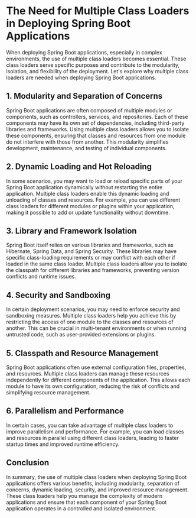 # The Need for Multiple Class Loaders in Deploying Spring Boot Applications

When deploying Spring Boot applications, especially in complex environments, the use of multiple class loaders becomes essential. These class loaders serve specific purposes and contribute to the modularity, isolation, and flexibility of the deployment. Let's explore why multiple class loaders are needed when deploying Spring Boot applications.

## 1. **Modularity and Separation of Concerns**

Spring Boot applications are often composed of multiple modules or components, such as controllers, services, and repositories. Each of these components may have its own set of dependencies, including third-party libraries and frameworks. Using multiple class loaders allows you to isolate these components, ensuring that classes and resources from one module do not interfere with those from another. This modularity simplifies development, maintenance, and testing of individual components.

## 2. **Dynamic Loading and Hot Reloading**

In some scenarios, you may want to load or reload specific parts of your Spring Boot application dynamically without restarting the entire application. Multiple class loaders enable this dynamic loading and unloading of classes and resources. For example, you can use different class loaders for different modules or plugins within your application, making it possible to add or update functionality without downtime.

## 3. **Library and Framework Isolation**

Spring Boot itself relies on various libraries and frameworks, such as Hibernate, Spring Data, and Spring Security. These libraries may have specific class-loading requirements or may conflict with each other if loaded in the same class loader. Multiple class loaders allow you to isolate the classpath for different libraries and frameworks, preventing version conflicts and runtime issues.

## 4. **Security and Sandboxing**

In certain deployment scenarios, you may need to enforce security and sandboxing measures. Multiple class loaders help you achieve this by restricting the access of one module to the classes and resources of another. This can be crucial in multi-tenant environments or when running untrusted code, such as user-provided extensions or plugins.

## 5. **Classpath and Resource Management**

Spring Boot applications often use external configuration files, properties, and resources. Multiple class loaders can manage these resources independently for different components of the application. This allows each module to have its own configuration, reducing the risk of conflicts and simplifying resource management.

## 6. **Parallelism and Performance**

In certain cases, you can take advantage of multiple class loaders to improve parallelism and performance. For example, you can load classes and resources in parallel using different class loaders, leading to faster startup times and improved runtime efficiency.

## Conclusion

In summary, the use of multiple class loaders when deploying Spring Boot applications offers various benefits, including modularity, separation of concerns, dynamic loading, security, and improved resource management. These class loaders help you manage the complexity of modern applications and ensure that each component of your Spring Boot application operates in a controlled and isolated environment.
